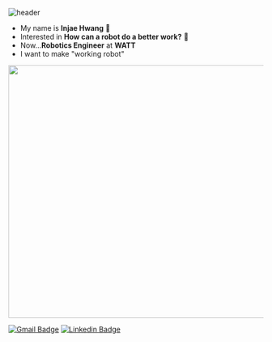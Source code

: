 ![header](https://capsule-render.vercel.app/api?type=waving&color=auto&height=300&section=header&text=ingjae&fontSize=90)

- My name is **Injae Hwang** 🌱
- Interested in **How can a robot do a better work?** 🤖
- Now...**Robotics Engineer** at **WATT**
- I want to make "working robot"
<!-- injae.hwnag@3watt.co -->
<!-- 
[![Anurag's github stats](https://github-readme-stats.vercel.app/api?username=ingjae&count_private=true)](https://github.com/anuraghazra/github-readme-stats)
 -->

<a href="https://github.com/devxb/gitanimals">
  <img
    src="https://render.gitanimals.org/lines/ingjae"
    width="600"
    height="500"
  />
</a>
  
[![Gmail Badge](https://img.shields.io/badge/Gmail-d14836?style=flat-square&logo=Gmail&logoColor=white&link=mailto:dlswo950123@gmail.com)](mailto:dlswo950123@gmail.com)
[![Linkedin Badge](https://img.shields.io/badge/-LinkedIn-blue?style=flat&logo=Linkedin&logoColor=white&link=https://www.linkedin.com/in/hoyeon-yu-885494169/)](https://www.linkedin.com/in/injae-hwang-255690193/)
<!-- [![Hits](https://hits.seeyoufarm.com/api/count/incr/badge.svg?url=https%3A%2F%2Fgithub.com%2Fingjae&count_bg=%237CC83D&title_bg=%23555555&icon=&icon_color=%23E7E7E7&title=hits&edge_flat=false)](https://hits.seeyoufarm.com)
 -->
